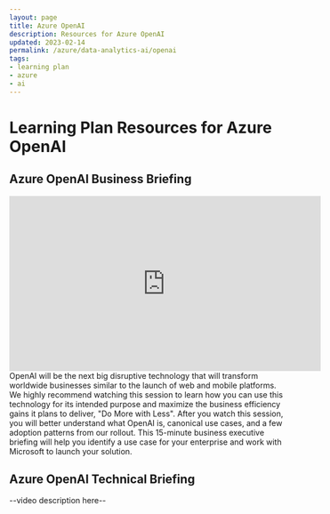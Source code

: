 ```yaml
---
layout: page
title: Azure OpenAI
description: Resources for Azure OpenAI
updated: 2023-02-14
permalink: /azure/data-analytics-ai/openai
tags: 
- learning plan
- azure
- ai
---
```


# Learning Plan Resources for Azure OpenAI



## Azure OpenAI Business Briefing
<iframe width="560" height="315" src="https://www.youtube.com/embed/FJ0v3apQ2dM" title="YouTube video player" frameborder="0" allow="accelerometer; autoplay; clipboard-write; encrypted-media; gyroscope; picture-in-picture; web-share" allowfullscreen></iframe>
OpenAI will be the next big disruptive technology that will transform worldwide businesses similar to the launch of web and mobile platforms.  We highly recommend watching this session to learn how you can use this technology for its intended purpose and maximize the business efficiency gains it plans to deliver, "Do More with Less".  After you watch this session, you will better understand what OpenAI is, canonical use cases, and a few adoption patterns from our rollout.  This 15-minute business executive briefing will help you identify a use case for your enterprise and work with Microsoft to launch your solution.

## Azure OpenAI Technical Briefing
<!-- <iframe width="560" height="315" src="https://www.youtube.com/embed/FJ0v3apQ2dM" title="YouTube video player" frameborder="0" allow="accelerometer; autoplay; clipboard-write; encrypted-media; gyroscope; picture-in-picture; web-share" allowfullscreen></iframe> -->
--video description here--